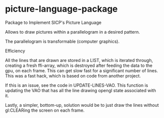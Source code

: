 # picture-language-package
Package to Implement SICP's Picture Language

Allows to draw pictures within a parallelogram in a desired pattern.

The parallelogram is transformable (computer graphics).



Efficiency

All the lines that are drawn are stored in a LIST, which is iterated through, creating
a fresh ffi-array, which is destroyed after feeding the data to the gpu, on each frame.
This can get slow fast for a significant number of lines.
This was a fast hack, which is based on code from another project.

If this is an issue, see the code in UPDATE-LINES-VAO. This function is updating the
VAO that has all the line drawing opengl state associated with it.

Lastly, a simpler, bottom-up, solution would be to just draw the lines without gl:CLEARing
the screen on each frame.